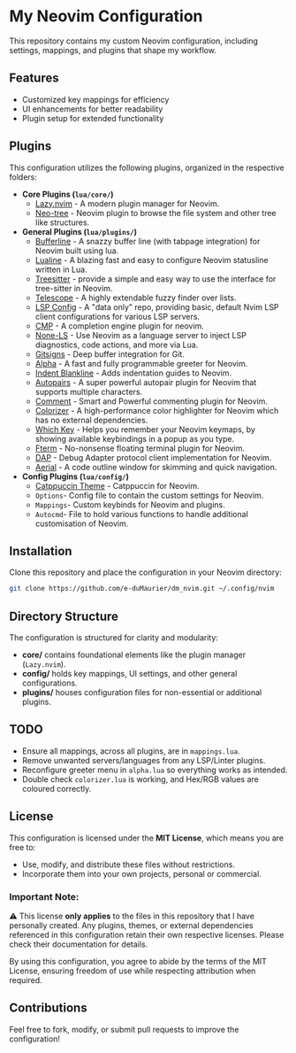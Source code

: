 # My Neovim Configuration

This repository contains my custom Neovim configuration, including settings, mappings, and plugins that shape my workflow.

## Features

- Customized key mappings for efficiency
- UI enhancements for better readability
- Plugin setup for extended functionality

## Plugins

This configuration utilizes the following plugins, organized in the respective folders:

- **Core Plugins (`lua/core/`)**
  - [Lazy.nvim](https://lazy.folke.io/) - A modern plugin manager for Neovim.
  - [Neo-tree](https://github.com/nvim-neo-tree/neo-tree.nvim) - Neovim plugin to browse the file system and other tree like structures.
- **General Plugins (`lua/plugins/`)**
  - [Bufferline](https://github.com/akinsho/bufferline.nvim) - A snazzy buffer line (with tabpage integration) for Neovim built using lua.
  - [Lualine](https://github.com/nvim-lualine/lualine.nvim) - A blazing fast and easy to configure Neovim statusline written in Lua.
  - [Treesitter](https://github.com/nvim-treesitter/nvim-treesitter) - provide a simple and easy way to use the interface for tree-sitter in Neovim.
  - [Telescope](https://github.com/nvim-telescope/telescope.nvim) - A highly extendable fuzzy finder over lists.
  - [LSP Config](https://github.com/neovim/nvim-lspconfig) - A "data only" repo, providing basic, default Nvim LSP client configurations for various LSP servers.
  - [CMP](https://github.com/hrsh7th/nvim-cmp) - A completion engine plugin for neovim.
  - [None-LS](https://github.com/nvimtools/none-ls.nvim) - Use Neovim as a language server to inject LSP diagnostics, code actions, and more via Lua.
  - [Gitsigns](https://github.com/lewis6991/gitsigns.nvim) - Deep buffer integration for Git.
  - [Alpha](https://github.com/goolord/alpha-nvim) - A fast and fully programmable greeter for Neovim.
  - [Indent Blankline](https://github.com/lukas-reineke/indent-blankline.nvim) - Adds indentation guides to Neovim.
  - [Autopairs](https://github.com/windwp/nvim-autopairs) - A super powerful autopair plugin for Neovim that supports multiple characters.
  - [Comment](https://github.com/numToStr/Comment.nvim) - Smart and Powerful commenting plugin for Neovim.
  - [Colorizer](https://github.com/norcalli/nvim-colorizer.lua) - A high-performance color highlighter for Neovim which has no external dependencies.
  - [Which Key](https://github.com/folke/which-key.nvim) - Helps you remember your Neovim keymaps, by showing available keybindings in a popup as you type.
  - [Fterm](https://github.com/numToStr/FTerm.nvim) - No-nonsense floating terminal plugin for Neovim.
  - [DAP](https://github.com/mfussenegger/nvim-dap) - Debug Adapter protocol client implementation for Neovim.
  - [Aerial](https://github.com/stevearc/aerial.nvim) - A code outline window for skimming and quick navigation.
- **Config Plugins (`lua/config/`)**
  - [Catppuccin Theme](https://github.com/catppuccin/nvim) - Catppuccin for Neovim.
  - `Options`- Config file to contain the custom settings for Neovim.
  - `Mappings`- Custom keybinds for Neovim and plugins.
  - `Autocmd`- File to hold various functions to handle additional customisation of Neovim.

## Installation

Clone this repository and place the configuration in your Neovim directory:

```sh
git clone https://github.com/e-duMaurier/dm_nvim.git ~/.config/nvim
```

## Directory Structure

The configuration is structured for clarity and modularity:

- **core/** contains foundational elements like the plugin manager (`Lazy.nvim`).
- **config/** holds key mappings, UI settings, and other general configurations.
- **plugins/** houses configuration files for non-essential or additional plugins.

## TODO

- Ensure all mappings, across all plugins, are in `mappings.lua`.
- Remove unwanted servers/languages from any LSP/Linter plugins.
- Reconfigure greeter menu in `alpha.lua` so everything works as intended.
- Double check `colorizer.lua` is working, and Hex/RGB values are coloured correctly.

## License

This configuration is licensed under the **MIT License**, which means you are free to:

- Use, modify, and distribute these files without restrictions.
- Incorporate them into your own projects, personal or commercial.

### Important Note:

⚠️ This license **only applies** to the files in this repository that I have personally created. Any plugins, themes, or external dependencies referenced in this configuration retain their own respective licenses. Please check their documentation for details.

By using this configuration, you agree to abide by the terms of the MIT License, ensuring freedom of use while respecting attribution when required.

## Contributions

Feel free to fork, modify, or submit pull requests to improve the configuration!
